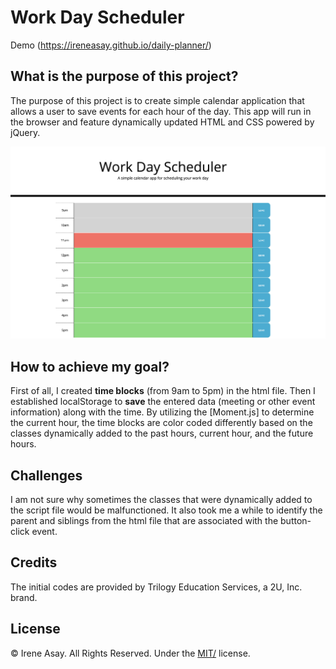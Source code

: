 # Work Day Scheduler
Demo (https://ireneasay.github.io/daily-planner/)

## What is the purpose of this project? 
The purpose of this project is to create simple calendar application that allows a user to save events for each hour of the day. This app will run in the browser and feature dynamically updated HTML and CSS powered by jQuery.


![Screenshot 1](assets/Screenshot_daily_planner.png)


## How to achieve my goal?
First of all, I created **time blocks** (from 9am to 5pm) in the html file. Then I established localStorage to **save** the entered data (meeting or other event information) along with the time. By utilizing the [Moment.js] to determine the current hour, the time blocks are color coded differently based on the classes dynamically added to the past hours, current hour, and the future hours.


## Challenges
I am not sure why sometimes the classes that were dynamically added to the script file would be malfunctioned. It also took me a while to identify the parent and siblings from the html file that are associated with the button-click event.


## Credits

The initial codes are provided by Trilogy Education Services, a 2U, Inc. brand.


## License

© Irene Asay. All Rights Reserved. Under the [MIT/](./license.txt) license.
